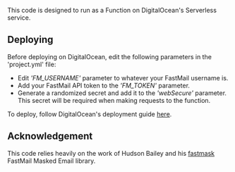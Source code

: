 This code is designed to run as a Function on DigitalOcean's Serverless service.

## Deploying
Before deploying on DigitalOcean, edit the following parameters in the 'project.yml' file:
- Edit *'FM_USERNAME'* parameter to whatever your FastMail username is.
- Add your FastMail API token to the *'FM_TOKEN'* parameter.
- Generate a randomized secret and add it to the *'webSecure'* parameter. This secret will be required when making requests to the function.

To deploy, follow DigitalOcean's deployment guide [here](https://docs.digitalocean.com/products/functions/how-to/develop-functions/).

## Acknowledgement
This code relies heavily on the work of Hudson Bailey and his [fastmask](https://github.com/hdb/fastmask) FastMail Masked Email library.
